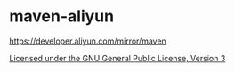 # maven-aliyun

https://developer.aliyun.com/mirror/maven

[Licensed under the GNU General Public License, Version 3](http://www.gnu.org/licenses/gpl-3.0.html)

